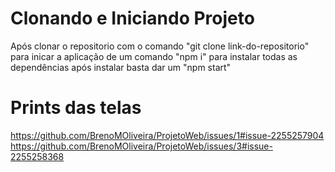 # Clonando e Iniciando Projeto
Após clonar o repositorio com o comando "git clone link-do-repositorio" para inicar a aplicação de um comando "npm i" para instalar todas as dependências após instalar basta dar um "npm start"

# Prints das telas
https://github.com/BrenoMOliveira/ProjetoWeb/issues/1#issue-2255257904
https://github.com/BrenoMOliveira/ProjetoWeb/issues/3#issue-2255258368
